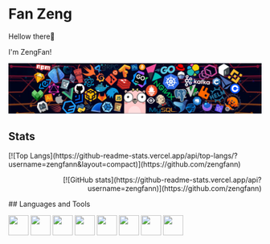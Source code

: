 # Fan Zeng

Hellow there👋

 I'm ZengFan!

![image](https://github.com/zengfann/zengfann/blob/main/icons/header_1.png)

## Stats
<p align = "left">
[![Top Langs](https://github-readme-stats.vercel.app/api/top-langs/?username=zengfann&layout=compact)](https://github.com/zengfann)
</p>
<p align = "right">
 [![GitHub stats](https://github-readme-stats.vercel.app/api?username=zengfann)](https://github.com/zengfann)
</p>
## Languages and Tools

<p>
<img src="https://cdn.jsdelivr.net/gh/devicons/devicon/icons/vscode/vscode-original.svg" width="40" height="40"/>
<img src="https://cdn.jsdelivr.net/gh/devicons/devicon/icons/jetbrains/jetbrains-original.svg" width="40" height="40"/>
<img src="https://cdn.jsdelivr.net/gh/devicons/devicon/icons/go/go-original.svg" width="40" height="40"/>
<img src="https://cdn.jsdelivr.net/gh/devicons/devicon/icons/python/python-original.svg" width="40" height="40"/>
<img src="https://cdn.jsdelivr.net/gh/devicons/devicon/icons/javascript/javascript-original.svg" width="40" height="40"/>
<img src="https://cdn.jsdelivr.net/gh/devicons/devicon/icons/c/c-original.svg" width="40" height="40"/>
<img src="https://cdn.jsdelivr.net/gh/devicons/devicon/icons/nodejs/nodejs-original.svg" width="40" height="40"/>
<img src="https://cdn.jsdelivr.net/gh/devicons/devicon/icons/git/git-original.svg" width="40" height="40"/>
</p>

